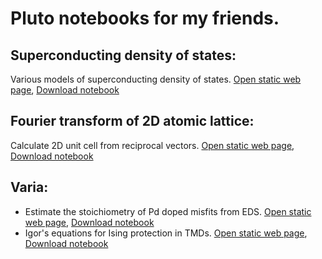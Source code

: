 # Pluto notebooks for my friends.

## Superconducting density of states:
Various models of superconducting density of states. [Open static web page](./dos_fit.html), [Download notebook](./dos_fit.jl)

## Fourier transform of 2D atomic lattice:
Calculate 2D unit cell from reciprocal vectors. [Open static web page](), [Download notebook]()

## Varia:
- Estimate the stoichiometry of Pd doped misfits from EDS. [Open static web page](), [Download notebook]()
- Igor's equations for Ising protection in TMDs. [Open static web page](), [Download notebook]()
